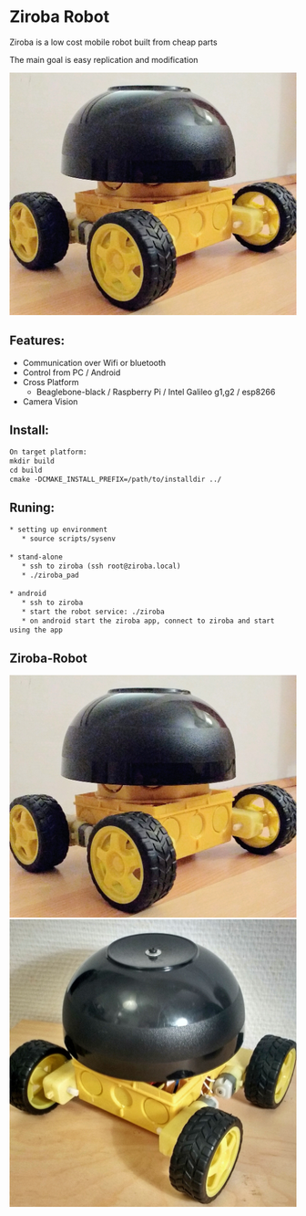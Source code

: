 Ziroba Robot
============

Ziroba is a low cost mobile robot built from cheap parts

The main goal is easy replication and modification

![alt tag](https://github.com/ismaia/ziroba/raw/master/docs/ziroba-v5-0.jpeg)
 
Features:
---------

   * Communication over Wifi or bluetooth
   * Control from PC / Android
   * Cross Platform
      * Beaglebone-black / Raspberry Pi / Intel Galileo g1,g2 / esp8266
   * Camera Vision


Install:
--------
    On target platform:
    mkdir build
    cd build
    cmake -DCMAKE_INSTALL_PREFIX=/path/to/installdir ../

Runing:
------
    * setting up environment
       * source scripts/sysenv

    * stand-alone 
       * ssh to ziroba (ssh root@ziroba.local)
       * ./ziroba_pad

    * android 
       * ssh to ziroba
       * start the robot service: ./ziroba
       * on android start the ziroba app, connect to ziroba and start using the app

Ziroba-Robot
------------
![alt tag](https://github.com/ismaia/ziroba/raw/master/docs/ziroba-v5-0.jpeg)
![alt tag](https://github.com/ismaia/ziroba/raw/master/docs/ziroba-v5-1.jpeg)


